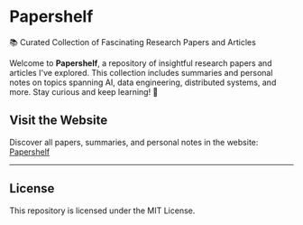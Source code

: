 # Papershelf
📚 Curated Collection of Fascinating Research Papers and Articles

Welcome to **Papershelf**, a repository of insightful research papers and articles I've explored. This collection includes summaries and personal notes on topics spanning AI, data engineering, distributed systems, and more. Stay curious and keep learning! 🌟

## Visit the Website

Discover all papers, summaries, and personal notes in the website:  
[Papershelf](https://legendary-acp.github.io/papershelf/)

---

## License

This repository is licensed under the MIT License.
